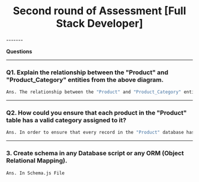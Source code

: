<h1 align="center">Second round of Assessment [Full Stack Developer]</h1>
-------

**Questions**

-------

### Q1. Explain the relationship between the "Product" and "Product_Category" entities from the above diagram. ###

```bash
Ans. The relationship between the "Product" and "Product_Category" entities is established through a foreign key relationship. In particular, the "product" table's category_id column acts as a foreign key, creating a vital connection between these two databases. The referential integrity concept is upheld by this foreign key connection, guaranteeing that every product is closely linked to an authorized product category. Essentially, the values that are kept in the category_id column of the "product" database need to match the values that are already present in the "product_category" table's primary key column (id). Multiple goods can be classified under the same product category in this relationship, which is known as a many-to-one link. This allows for flexibility and organization within the database structure.
```
-------

### Q2. How could you ensure that each product in the "Product" table has a valid category assigned to it? ###

```bash
Ans. In order to ensure that every record in the "Product" database has a valid category assignment, referential integrity must be implemented by including foreign key constraints. This time, the "Product" table's category_id column is the target of the foreign key constraint, which specifically refers to the primary key represented by id in the "Product_Category" database. Foreign key constraints play a crucial role in preserving referential integrity, which is the idea that values contained in the category_id column of the "Product" table should always correspond to and match the values already stored in the primary key column (id) of the "Product_Category" table. The database system guarantees the coherence of connections by enforcing this link using foreign key constraints, which ensures that every product in the "Product" table is connected with a legitimate and existent category.
```

-------

### 3. Create schema in any Database script or any ORM (Object Relational Mapping). ###

```bash
Ans. In Schema.js File 

```

